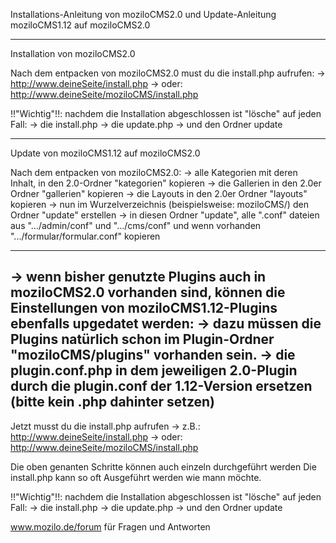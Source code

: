 Installations-Anleitung von moziloCMS2.0
und Update-Anleitung moziloCMS1.12 auf moziloCMS2.0

________________________________________________

Installation von moziloCMS2.0

Nach dem entpacken von moziloCMS2.0 must du die install.php aufrufen:
-> http://www.deineSeite/install.php
-> oder: http://www.deineSeite/moziloCMS/install.php

!!"Wichtig"!!: nachdem die Installation abgeschlossen ist "lösche" auf jeden Fall:
-> die install.php
-> die update.php
-> und den Ordner update

________________________________________________

Update von moziloCMS1.12 auf moziloCMS2.0

Nach dem entpacken von moziloCMS2.0:
-> alle Kategorien mit deren Inhalt, in den 2.0-Ordner "kategorien" kopieren
-> die Gallerien in den 2.0er Ordner "gallerien" kopieren
-> die Layouts in den 2.0er Ordner "layouts" kopieren
-> nun im Wurzelverzeichnis (beispielsweise: moziloCMS/) den Ordner "update" erstellen
-> in diesen Ordner "update", alle ".conf" dateien aus ".../admin/conf" und ".../cms/conf" und wenn vorhanden ".../formular/formular.conf" kopieren

------------------------------------------------
-> wenn bisher genutzte Plugins auch in moziloCMS2.0 vorhanden sind, können die Einstellungen von moziloCMS1.12-Plugins ebenfalls upgedatet werden:
-> dazu müssen die Plugins natürlich schon im Plugin-Ordner "moziloCMS/plugins" vorhanden sein.
-> die plugin.conf.php in dem jeweiligen 2.0-Plugin durch die plugin.conf der 1.12-Version ersetzen (bitte kein .php dahinter setzen)
------------------------------------------------

Jetzt musst du die install.php aufrufen
-> z.B.: http://www.deineSeite/install.php
-> oder: http://www.deineSeite/moziloCMS/install.php

Die oben genanten Schritte können auch einzeln durchgeführt werden
Die install.php kann so oft Ausgeführt werden wie mann möchte.

!!"Wichtig"!!: nachdem die Installation abgeschlossen ist "lösche" auf jeden Fall:
-> die install.php
-> die update.php
-> und den Ordner update

www.mozilo.de/forum für Fragen und Antworten
